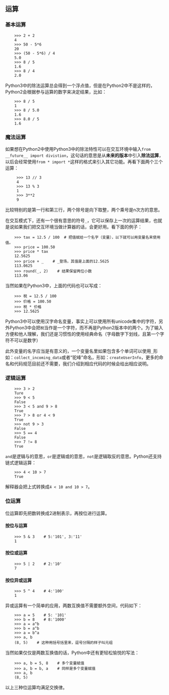 ## 运算
### 基本运算



```
    >>> 2 + 2
    4
    >>> 50 - 5*6
    20
    >>> (50 - 5*6) / 4
    5.0
    >>> 8 / 5
    1.6
    >>> 8 / 4
    2.0

```


Python3中的除法运算总会得到一个浮点值，但是在Python2中不是这样的，Python2会根据参与运算的数字来决定结果，比如：



```
    >>> 8 / 5
    1
    >>> 8 / 5.0
    1.6
    >>> 8.0 / 5
    1.6
```



### 魔法运算
如果想在Python2中使用Python3中的除法特性可以在交互环境中输入`from __future__ import divistion`，这句话的意思是从**未来的版本**中引入**除法运算**，以后会经常使用`from * import *`这样的格式来引入其它功能。再看下面两个三个运算：



```
     >>> 13 // 3
     4
     >>> 13 % 3
     1
     >>> 3**2
     9

```


比较特别的是第一行和第三行，两个除号是向下取整，两个乘号是n次方的意思。

在交互模式下，还有一个很有意思的符号`_`，它可以保存上一次的运算结果，也就是说如果我们把交互环境当做计算器的话，会更好用。看下面的例子：



```
    >>> tax = 12.5 / 100  # 把值赋给一个名字（变量），以下就可以用变量名来使用值。
    >>> price = 100.50
    >>> price * tax
    12.5625
    >>> price + _    # _登场，其值是上面的12.5625
    113.0625
    >>> round(_, 2)    # 结果保留两位小数
    113.06
```



当然如果在Python3中，上面的代码也可以写成：



```
    >>> 税 = 12.5 / 100
    >>> 价格 = 100.50
    >>> 税 * 价格
    >>> 12.5625
```



Python3中可以使用汉字命名变量，事实上可以使用所有unicode集中的字符，另外Python3中会把`税`当作是一个字符，而不再是Python2版本中的两个。为了输入方便和他人理解，我们还是习惯性的使用经典命名（字母数字下划线，且第一个字符不可以是数字）
 
此外变量的名字应当是有意义的，一个变量名里如果包含多个单词可以使用`_`形如：`collect_incoming_data`或者“驼峰”命名，形如：`createUserInfo`，更多的命名和代码规范目前还不需要，我们介绍到相应代码的时候会给出相应说明。

### 逻辑运算



```
    >>> 3 > 2
    Ture
    >>> 9 < 5
    False
    >>> 3 < 5 and 9 > 8
    True
    >>> 7 > 8 or 4 < 9
    True
    >>> not 9 > 3
    False
    >>> 5 == 4
    False
    >>> 7 != 8
    True

```


`and`是逻辑与的意思，`or`是逻辑或的意思，`not`是逻辑取反的意思。Python还支持链式逻辑运算：



```
    >>> 4 < 10 > 7
    True
```



解释器会把上式转换成`4 < 10 and 10 > 7`。 
### 位运算
位运算即先把数转换成2进制表示，再按位进行运算。
#### 按位与运算



```
    >>> 5 & 3    # 5:'101', 3:'11'
    1
```



#### 按位或运算


```
    >>> 5 | 2    # 2:'10'
    7
```


#### 按位异或运算


```
    >>> 5 ^ 4    # 4:'100'
    1
```



异或运算有一个简单的应用，两数互换值不需要额外空间，代码如下：
 


```
    >>> a = 5    # 5: '101'
    >>> b = 8    # 8:'1000'
    >>> a = a^b
    >>> b = a^b
    >>> a = b^a
    >>> a, b
    (8, 5)    # 这种用括号括里来，逗号分隔的样子叫元组
```



当然如果仅仅是两数互换值的话，Python中还有更轻松愉悦的写法：



```
    >>> a, b = 5, 8    # 多个变量赋值
    >>> a, b = b, a    # 同样是多个变量赋值
    >>> a, b
    (8, 5)
```



以上三种位运算均满足交换律。